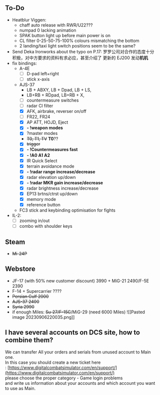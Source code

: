 ## To-Do
- Heatblur Viggen: 
	- chaff auto release with RWR/U22???
	- numpad 0 lacking animation
	- SPAK button light up before main power is on
	- CL filter 0-25-50-75-100% colours mismatching the bottom
	- 2 landing/taxi light switch positions seem to be the same?
- Send Deka Ironworks about the typo on P.17:
	罗罗公司对合作的态度十分积极，对中方要求的资料有求必应，甚至介绍了 更新的 EJ200 发动**机机**
- fix bindings:
	- A-4E
		- [ ] D-pad left+right
		- [ ] stick x-axis
	- AJS-37 
		- LB + ABXY, LB + Dpad, LB + LS,
		- LB+RB + RDpad, LB+RB + X,
		- [ ] countermeasure switches
		- [ ] radar Cl filter
		- [x] AFK, airbrake, reverser on/off
		- [ ] FR22, FR24
		- [x] AP ATT, HOJD, Eject
		- [x] **- !weapon modes**
		- [x] ?master modes
		- ~~T0, T1, TV~~ **T0**??
		- [x] ~~trigger~~
		- [x] **- !Countermeasures fast**
		- [x] **- !A0 A1 A2**
		- [x] IR Quick Select
		- [x] terrain avoidance mode
		- [x] **- !radar range increase/decrease**
		- [x] radar elevation up/down
		- [x] **- !radar MKR gain increase/decrease**
		- [x] radar brightness increase/decrease
		- [x] EP13 brtns/ctrst up/down
		- [x] memory mode
		- [x] reference button
	- FC3 stick and keybinding optimisation for fights
- IL-2:
	- [ ] zooming in/out
	- [ ] combo with shoulder keys
## Steam
- ~~Mi-24P~~
## Webstore
- JF-17 (with 50% new customer discount) 3990 + MiG-21 2490/F-5E 2390
- F-14 + Supercarrier ????
- ~~Persian Gulf 2000~~
- ~~AJS-37 2400~~
- ~~Syria 2990~~
- if enough Miles: ~~Su-27/F-15C~~/MiG-29 (need 6000 Miles)
![[Pasted image 20230906220035.png]]
## I have several accounts on DCS site, how to combine them?
We can transfer All your orders and serials from unused account to Main one.   
In this case you should create a new ticket here : [https://www.digitalcombatsimulator.com/en/support/](https://www.digitalcombatsimulator.com/en/support/)  
please choose the proper category - Game login problems   
and write us information about your accounts and which account you want to use as Main.
